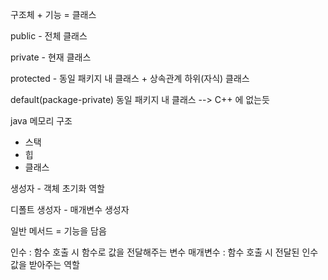 구조체 + 기능 = 클래스

public - 전체 클래스

private - 현재 클래스

protected - 동일 패키지 내 클래스 + 상속관계 하위(자식) 클래스


default(package-private) 		동일 패키지 내 클래스    --> C++ 에 없는듯

java 메모리 구조
- 스택
- 힙
- 클래스

생성자 - 객체 초기화 역할

디폴트 생성자 - 매개변수 생성자

일반 메서드 = 기능을 담음

인수     : 함수 호출 시 함수로 값을 전달해주는 변수
매개변수 : 함수 호출 시 전달된 인수값을 받아주는 역할

